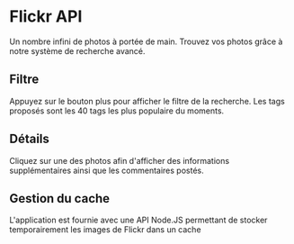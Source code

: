 # Flickr API

Un nombre infini de photos à portée de main.
Trouvez vos photos grâce à notre système de recherche avancé.

## Filtre 

Appuyez sur le bouton plus pour afficher le filtre de la recherche. Les tags proposés sont les 40 tags les plus populaire du moments.

## Détails

Cliquez sur une des photos afin d'afficher des informations supplémentaires ainsi que les commentaires postés.

## Gestion du cache

L'application est fournie avec une API Node.JS permettant de stocker temporairement les images de Flickr dans un cache
